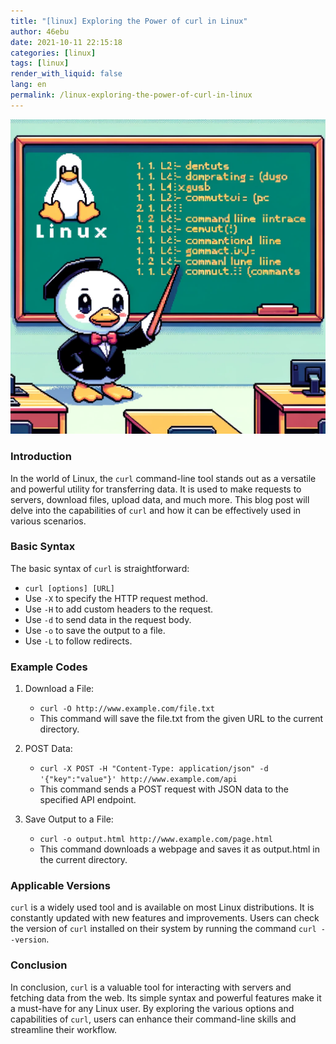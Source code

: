 ```yaml
---
title: "[linux] Exploring the Power of curl in Linux"
author: 46ebu
date: 2021-10-11 22:15:18 
categories: [linux]
tags: [linux]
render_with_liquid: false
lang: en
permalink: /linux-exploring-the-power-of-curl-in-linux
---
```


![Intro](/assets/img/post/linux.png)
### Introduction 
In the world of Linux, the `curl` command-line tool stands out as a versatile and powerful utility for transferring data. It is used to make requests to servers, download files, upload data, and much more. This blog post will delve into the capabilities of `curl` and how it can be effectively used in various scenarios.

### Basic Syntax 
The basic syntax of `curl` is straightforward: 
- `curl [options] [URL]`
- Use `-X` to specify the HTTP request method.
- Use `-H` to add custom headers to the request.
- Use `-d` to send data in the request body.
- Use `-o` to save the output to a file.
- Use `-L` to follow redirects.

### Example Codes 
1. Download a File:
   - `curl -O http://www.example.com/file.txt`
   - This command will save the file.txt from the given URL to the current directory.

2. POST Data:
   - `curl -X POST -H "Content-Type: application/json" -d '{"key":"value"}' http://www.example.com/api`
   - This command sends a POST request with JSON data to the specified API endpoint.

3. Save Output to a File:
   - `curl -o output.html http://www.example.com/page.html`
   - This command downloads a webpage and saves it as output.html in the current directory.

### Applicable Versions
`curl` is a widely used tool and is available on most Linux distributions. It is constantly updated with new features and improvements. Users can check the version of `curl` installed on their system by running the command `curl --version`.

### Conclusion
In conclusion, `curl` is a valuable tool for interacting with servers and fetching data from the web. Its simple syntax and powerful features make it a must-have for any Linux user. By exploring the various options and capabilities of `curl`, users can enhance their command-line skills and streamline their workflow.